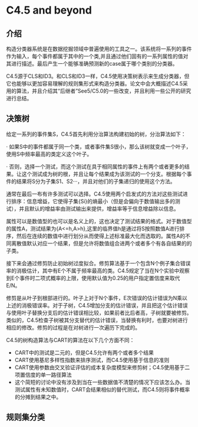 # C4.5 and beyond

## 介绍

构造分类器系统是在数据挖掘领域中普遍使用的工具之一。该系统将一系列的事件作为输入，每个事件都属于其中的一个类,并且通过他们固有的一系列属性的值对其进行描述。最后产生一个能够准确预测新的case属于哪个类别的分类器。

C4.5源于CLS和ID3。和CLS和ID3一样，C4.5使用决策树表示来生成分类器，但它也能够以更加容易理解的规则集形式来构造分类器。论文中会大概描述C4.5采用的算法，并且介绍其“后继者”See5/C5.0的一些改变，并且利用一些公开的研究进行总结。

## 决策树

给定一系列的事件集S，C4.5首先利用分治算法构建初始的树，分治算法如下：

· 如果S中的事件都属于同一个类，或者事件集S很小，那么该树就变成一个叶子，使用S中频率最高的类定义这个叶子。

· 否则，选择一个测试，而这个测试在具于相同属性的事件上有两个或者更多的结果。让这个测试成为树的根，并且让每个结果成为该测试的一个分支。根据每个事件的结果将S分为子集S1、S2···，并且对他们的子集递归的使用这个方法。

通常在最后一布有许多测试可以选择。C4.5使用两个启发式的方法对这些测试进行排序：信息增益，它使得子集{Si}的熵最小（但是会偏向于数值输出多的测试），并且默认的增益率由测试输出来提供，增益率等于信息增益除以信息。

属性可以是数值型的也可以是名义上的，这也决定了测试结果的格式。对于数值型的属性A，测试结果为{A<=h,A>h},这里的临界值h是通过将S按照数值A进行排序，然后在连续的数值中进行划分从而使得上述标准最大化而选取的。属性A的不同离散值默认对应一个结果，但是允许将数值组合进两个或者多个有各自结果的的子类。

接下来会通过修剪防止初始树过度拟合。修剪算法基于一个包含N个例子集合错误率的消极估计，其中有E个不属于频率最高的类。C4.5规定了当在N个实验中观察到E个事件时二项式概率的上限，使用默认值为0.25的用户指定置信度来取代E/N。

修剪是从叶子到根部进行的。叶子上对于N个事件，E次错误的估计错误为N乘以上述的消极错误率。对于子树，C4.5增加分支的估计错误，并且把这个估计错误与使用叶子替换分支后的估计错误相比较，如果前者比后者高，子树就要被修剪。类似的，C4.5检查子树被其分支替代的估计错误，当替换有利时，也要对树进行相应的修改。修剪的过程是在对树进行一次遍历下完成的。

C4.5的树构造算法与CART的算法在以下几个方面不同： 
- CART中的测试是二元的，但是C4.5允许有两个或者多个结果
- CART使用基尼多样性指数来排序测试，而C4.5使用基于信息的准则
- CART使用参数由交叉验证评估的成本复杂度模型来修剪树；C4.5使用基于二项置信度的单一路径算法 
- 这个简短的讨论中没有涉及到当在一些数据值不清楚的情况下应该怎么办。当测试属性有未知数值时，CART会结果相似的替代测试，而C4.5则将事件概率的分摊到结果之中。

## 规则集分类


